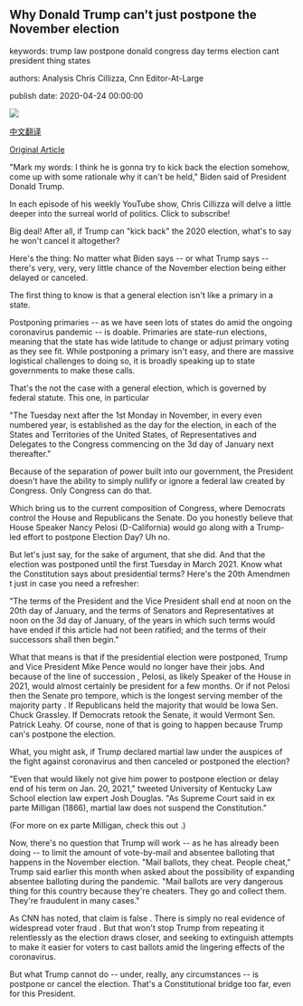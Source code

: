 ## Why Donald Trump can't just postpone the November election

keywords: trump law postpone donald congress day terms election cant president thing states

authors: Analysis Chris Cillizza, Cnn Editor-At-Large

publish date: 2020-04-24 00:00:00

![](https://cdn.cnn.com/cnnnext/dam/assets/200413122245-campaigns-amid-coronavrius-3-super-tease.jpg)

[中文翻译](Why%20Donald%20Trump%20can%27t%20just%20postpone%20the%20November%20election_zh.md)

[Original Article](https://edition.cnn.com/2020/04/24/politics/donald-trump-joe-biden-november-election-postpone/index.html)

"Mark my words: I think he is gonna try to kick back the election somehow, come up with some rationale why it can't be held," Biden said of President Donald Trump.

In each episode of his weekly YouTube show, Chris Cillizza will delve a little deeper into the surreal world of politics. Click to subscribe\!

Big deal\! After all, if Trump can "kick back" the 2020 election, what's to say he won't cancel it altogether?

Here's the thing: No matter what Biden says -- or what Trump says -- there's very, very, very little chance of the November election being either delayed or canceled.

The first thing to know is that a general election isn't like a primary in a state.

Postponing primaries -- as we have seen lots of states do amid the ongoing coronavirus pandemic -- is doable. Primaries are state-run elections, meaning that the state has wide latitude to change or adjust primary voting as they see fit. While postponing a primary isn't easy, and there are massive logistical challenges to doing so, it is broadly speaking up to state governments to make these calls.

That's the not the case with a general election, which is governed by federal statute. This one, in particular

"The Tuesday next after the 1st Monday in November, in every even numbered year, is established as the day for the election, in each of the States and Territories of the United States, of Representatives and Delegates to the Congress commencing on the 3d day of January next thereafter."

Because of the separation of power built into our government, the President doesn't have the ability to simply nullify or ignore a federal law created by Congress. Only Congress can do that.

Which bring us to the current composition of Congress, where Democrats control the House and Republicans the Senate. Do you honestly believe that House Speaker Nancy Pelosi (D-California) would go along with a Trump-led effort to postpone Election Day? Uh no.

But let's just say, for the sake of argument, that she did. And that the election was postponed until the first Tuesday in March 2021. Know what the Constitution says about presidential terms? Here's the 20th Amendmen t just in case you need a refresher:

"The terms of the President and the Vice President shall end at noon on the 20th day of January, and the terms of Senators and Representatives at noon on the 3d day of January, of the years in which such terms would have ended if this article had not been ratified; and the terms of their successors shall then begin."

What that means is that if the presidential election were postponed, Trump and Vice President Mike Pence would no longer have their jobs. And because of the line of succession , Pelosi, as likely Speaker of the House in 2021, would almost certainly be president for a few months. Or if not Pelosi then the Senate pro tempore, which is the longest serving member of the majority party . If Republicans held the majority that would be Iowa Sen. Chuck Grassley. If Democrats retook the Senate, it would Vermont Sen. Patrick Leahy. Of course, none of that is going to happen because Trump can's postpone the election.

What, you might ask, if Trump declared martial law under the auspices of the fight against coronavirus and then canceled or postponed the election?

"Even that would likely not give him power to postpone election or delay end of his term on Jan. 20, 2021," tweeted University of Kentucky Law School election law expert Josh Douglas. "As Supreme Court said in ex parte Milligan (1866), martial law does not suspend the Constitution."

(For more on ex parte Milligan, check this out .)

Now, there's no question that Trump will work -- as he has already been doing -- to limit the amount of vote-by-mail and absentee balloting that happens in the November election. "Mail ballots, they cheat. People cheat," Trump said earlier this month when asked about the possibility of expanding absentee balloting during the pandemic. "Mail ballots are very dangerous thing for this country because they're cheaters. They go and collect them. They're fraudulent in many cases."

As CNN has noted, that claim is false . There is simply no real evidence of widespread voter fraud . But that won't stop Trump from repeating it relentlessly as the election draws closer, and seeking to extinguish attempts to make it easier for voters to cast ballots amid the lingering effects of the coronavirus.

But what Trump cannot do -- under, really, any circumstances -- is postpone or cancel the election. That's a Constitutional bridge too far, even for this President.